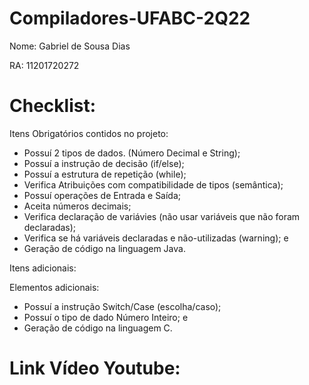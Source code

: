 # Compiladores-UFABC-2Q22

Nome: Gabriel de Sousa Dias

RA: 11201720272

# Checklist:

Itens Obrigatórios contidos no projeto:

- Possuí 2 tipos de dados. (Número Decimal e String);
- Possuí a instrução de decisão (if/else);
- Possuí a estrutura de repetição (while);	
- Verifica Atribuições com compatibilidade de tipos (semântica); 	
- Possuí operações de Entrada e Saída;
- Aceita números decimais; 	
- Verifica declaração de variávies (não usar variáveis que não foram declaradas);	
- Verifica se há variáveis declaradas e não-utilizadas (warning);	e
- Geração de código na linguagem Java.

Itens adicionais:

Elementos adicionais:

- Possuí a instrução Switch/Case (escolha/caso);
- Possuí o tipo de dado Número Inteiro; e
- Geração de código na linguagem C.

# Link Vídeo Youtube:

